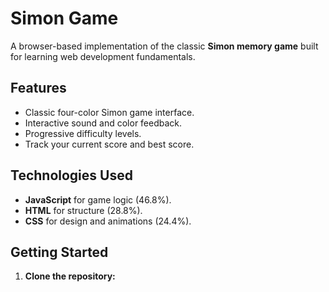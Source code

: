# Simon Game

A browser-based implementation of the classic **Simon memory game** built for learning web development fundamentals.

## Features

- Classic four-color Simon game interface.
- Interactive sound and color feedback.
- Progressive difficulty levels.
- Track your current score and best score.

## Technologies Used

- **JavaScript** for game logic (46.8%).
- **HTML** for structure (28.8%).
- **CSS** for design and animations (24.4%).

## Getting Started

1. **Clone the repository:**
